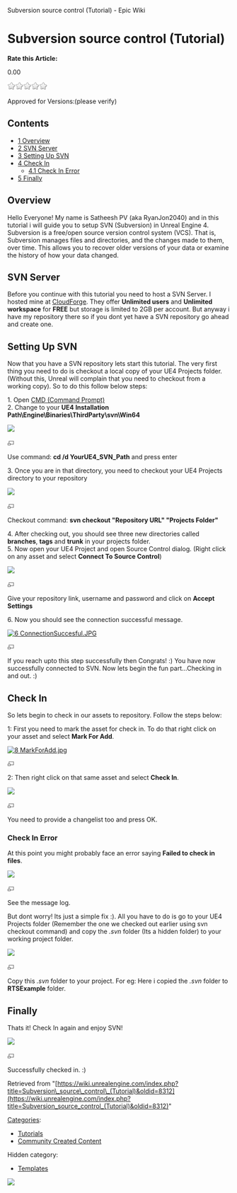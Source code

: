 Subversion source control (Tutorial) - Epic Wiki                    

Subversion source control (Tutorial)
====================================

**Rate this Article:**

0.00

![](/extensions/VoteNY/images/star_off.gif)![](/extensions/VoteNY/images/star_off.gif)![](/extensions/VoteNY/images/star_off.gif)![](/extensions/VoteNY/images/star_off.gif)![](/extensions/VoteNY/images/star_off.gif)

Approved for Versions:(please verify)

Contents
--------

*   [1 Overview](#Overview)
*   [2 SVN Server](#SVN_Server)
*   [3 Setting Up SVN](#Setting_Up_SVN)
*   [4 Check In](#Check_In)
    *   [4.1 Check In Error](#Check_In_Error)
*   [5 Finally](#Finally)

Overview
--------

Hello Everyone! My name is Satheesh PV (aka RyanJon2040) and in this tutorial i will guide you to setup SVN (Subversion) in Unreal Engine 4. Subversion is a free/open source version control system (VCS). That is, Subversion manages files and directories, and the changes made to them, over time. This allows you to recover older versions of your data or examine the history of how your data changed.

SVN Server
----------

Before you continue with this tutorial you need to host a SVN Server. I hosted mine at [CloudForge](http://cloudforge.com/). They offer **Unlimited users** and **Unlimited workspace** for **FREE** but storage is limited to 2GB per account. But anyway i have my repository there so if you dont yet have a SVN repository go ahead and create one.

Setting Up SVN
--------------

Now that you have a SVN repository lets start this tutorial. The very first thing you need to do is checkout a local copy of your UE4 Projects folder. (Without this, Unreal will complain that you need to checkout from a working copy). So to do this follow below steps:

1\. Open [CMD (Command Prompt)](http://cdn.winability.com/info/delete-partition/start-menu-cmd.png)  
2\. Change to your **UE4 Installation Path\\Engine\\Binaries\\ThirdParty\\svn\\Win64**

[![](https://d3ar1piqh1oeli.cloudfront.net/5/55/2_ChangeToSVNDirectory.jpg/180px-2_ChangeToSVNDirectory.jpg)](/File:2_ChangeToSVNDirectory.jpg)

[![](/skins/common/images/magnify-clip.png)](/File:2_ChangeToSVNDirectory.jpg "Enlarge")

Use command: **cd /d YourUE4\_SVN\_Path** and press enter

  
3\. Once you are in that directory, you need to checkout your UE4 Projects directory to your repository

[![](https://d3ar1piqh1oeli.cloudfront.net/0/0a/4_CheckoutLocalCopy.jpg/180px-4_CheckoutLocalCopy.jpg)](/File:4_CheckoutLocalCopy.jpg)

[![](/skins/common/images/magnify-clip.png)](/File:4_CheckoutLocalCopy.jpg "Enlarge")

Checkout command: **svn checkout "Repository URL" "Projects Folder"**

  
4\. After checking out, you should see three new directories called **branches**, **tags** and **trunk** in your projects folder.  
5\. Now open your UE4 Project and open Source Control dialog. (Right click on any asset and select **Connect To Source Control**)

[![](https://d3ar1piqh1oeli.cloudfront.net/4/42/5_SourceControlSetting.JPG/180px-5_SourceControlSetting.JPG)](/File:5_SourceControlSetting.JPG)

[![](/skins/common/images/magnify-clip.png)](/File:5_SourceControlSetting.JPG "Enlarge")

Give your repository link, username and password and click on **Accept Settings**

  
6\. Now you should see the connection successful message.

[![6 ConnectionSuccesful.JPG](https://d3ar1piqh1oeli.cloudfront.net/b/be/6_ConnectionSuccesful.JPG/180px-6_ConnectionSuccesful.JPG)](/File:6_ConnectionSuccesful.JPG)

[![](/skins/common/images/magnify-clip.png)](/File:6_ConnectionSuccesful.JPG "Enlarge")

  

If you reach upto this step successfully then Congrats! :) You have now successfully connected to SVN. Now lets begin the fun part...Checking in and out. :)

Check In
--------

So lets begin to check in our assets to repository. Follow the steps below:

  
1: First you need to mark the asset for check in. To do that right click on your asset and select **Mark For Add**.

[![8 MarkForAdd.jpg](https://d3ar1piqh1oeli.cloudfront.net/8/85/8_MarkForAdd.jpg/180px-8_MarkForAdd.jpg)](/File:8_MarkForAdd.jpg)

[![](/skins/common/images/magnify-clip.png)](/File:8_MarkForAdd.jpg "Enlarge")

  
2: Then right click on that same asset and select **Check In**.

[![](https://d3ar1piqh1oeli.cloudfront.net/f/f3/9_CheckIn.JPG/180px-9_CheckIn.JPG)](/File:9_CheckIn.JPG)

[![](/skins/common/images/magnify-clip.png)](/File:9_CheckIn.JPG "Enlarge")

You need to provide a changelist too and press OK.

  

### Check In Error

At this point you might probably face an error saying **Failed to check in files**.

[![](https://d3ar1piqh1oeli.cloudfront.net/3/34/10_PossibleError.jpg/180px-10_PossibleError.jpg)](/File:10_PossibleError.jpg)

[![](/skins/common/images/magnify-clip.png)](/File:10_PossibleError.jpg "Enlarge")

See the message log.

  
But dont worry! Its just a simple fix :). All you have to do is go to your UE4 Projects folder (Remember the one we checked out earlier using svn checkout command) and copy the _.svn_ folder (Its a hidden folder) to your working project folder.

[![](https://d3ar1piqh1oeli.cloudfront.net/a/a2/11_CopySVNDirectoryToProject.jpg/180px-11_CopySVNDirectoryToProject.jpg)](/File:11_CopySVNDirectoryToProject.jpg)

[![](/skins/common/images/magnify-clip.png)](/File:11_CopySVNDirectoryToProject.jpg "Enlarge")

Copy this _.svn_ folder to your project. For eg: Here i copied the _.svn_ folder to **RTSExample** folder.

  

Finally
-------

Thats it! Check In again and enjoy SVN!

[![](https://d3ar1piqh1oeli.cloudfront.net/3/3d/12_Final.jpg/180px-12_Final.jpg)](/File:12_Final.jpg)

[![](/skins/common/images/magnify-clip.png)](/File:12_Final.jpg "Enlarge")

Successfully checked in. :)

  

Retrieved from "[https://wiki.unrealengine.com/index.php?title=Subversion\_source\_control\_(Tutorial)&oldid=8312](https://wiki.unrealengine.com/index.php?title=Subversion_source_control_(Tutorial)&oldid=8312)"

[Categories](/Special:Categories "Special:Categories"):

*   [Tutorials](/Category:Tutorials "Category:Tutorials")
*   [Community Created Content](/Category:Community_Created_Content "Category:Community Created Content")

Hidden category:

*   [Templates](/Category:Templates "Category:Templates")

  ![](https://tracking.unrealengine.com/track.png)